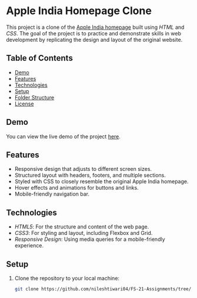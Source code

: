 # Apple India Homepage Clone

This project is a clone of the [Apple India homepage](https://nileshtiwari04.github.io/apple-clone/) built using *HTML* and *CSS*. The goal of the project is to practice and demonstrate skills in web development by replicating the design and layout of the original website.

## Table of Contents
- [Demo](#demo)
- [Features](#features)
- [Technologies](#technologies)
- [Setup](#setup)
- [Folder Structure](#folder-structure)
- [License](#license)

## Demo
You can view the live demo of the project [here](#).

## Features
- Responsive design that adjusts to different screen sizes.
- Structured layout with headers, footers, and multiple sections.
- Styled with CSS to closely resemble the original Apple India homepage.
- Hover effects and animations for buttons and links.
- Mobile-friendly navigation bar.

## Technologies
- *HTML5*: For the structure and content of the web page.
- *CSS3*: For styling and layout, including Flexbox and Grid.
- *Responsive Design*: Using media queries for a mobile-friendly experience.

## Setup
1. Clone the repository to your local machine:
   ```bash
   git clone https://github.com/nileshtiwari04/FS-21-Assignments/tree/main/CSS%20ASSIGNMENTS/apple